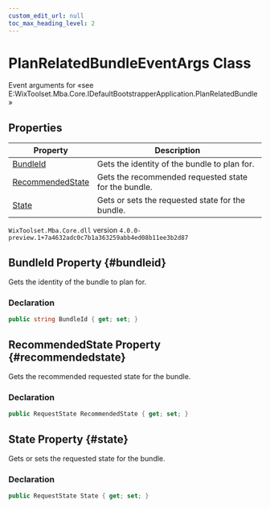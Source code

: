 ```yaml
---
custom_edit_url: null
toc_max_heading_level: 2
---
```

# PlanRelatedBundleEventArgs Class
Event arguments for «see E:WixToolset.Mba.Core.IDefaultBootstrapperApplication.PlanRelatedBundle» 
## Properties
| Property | Description |
| ------ | ----------- |
| [BundleId](#bundleid) | Gets the identity of the bundle to plan for. |
| [RecommendedState](#recommendedstate) | Gets the recommended requested state for the bundle. |
| [State](#state) | Gets or sets the requested state for the bundle. |
`WixToolset.Mba.Core.dll` version `4.0.0-preview.1+7a4632adc0c7b1a363259abb4ed08b11ee3b2d87`
## BundleId Property {#bundleid}
Gets the identity of the bundle to plan for.
### Declaration
```cs
public string BundleId { get; set; } 
```
## RecommendedState Property {#recommendedstate}
Gets the recommended requested state for the bundle.
### Declaration
```cs
public RequestState RecommendedState { get; set; } 
```
## State Property {#state}
Gets or sets the requested state for the bundle.
### Declaration
```cs
public RequestState State { get; set; } 
```
